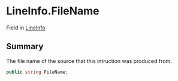 # LineInfo.FileName

Field in [LineInfo](/docs/api/csharp/yarn.compiler.nodedebuginfo.lineinfo.md)

## Summary


The file name of the source that this intruction was produced
from.


```csharp
public string FileName;
```

